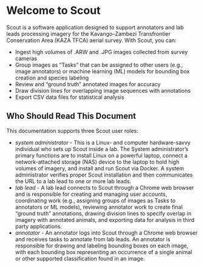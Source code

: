 # Welcome to Scout
Scout is a software application designed to support annotators and lab leads processing imagery for the Kavango–Zambezi Transfrontier Conservation Area (KAZA TFCA) aerial survey. With Scout, you can:
* Ingest high volumes of .ARW and .JPG images collected from survey cameras
* Group images as “Tasks” that can be assigned to other users (e.g., image annotators) or machine learning (ML) models for bounding box creation and species labeling
* Review and “ground truth” annotated images for accuracy
* Draw division lines for overlapping image sequences with annotations
* Export CSV data files for statistical analysis

## Who Should Read This Document
This documentation supports three Scout user roles:
* _system administrator_ - This is a Linux- and computer hardware-savvy individual who sets up Scout inside a lab. The System administrator’s primary functions are to install Linux on a powerful laptop, connect a network-attached storage (NAS) device to the laptop to hold high volumes of imagery, and install and run Scout via Docker. A system administrator verifies proper Scout installation and then communicates the URL to a lab lead to one or more lab leads.
* _lab lead_ - A lab lead connects to Scout through a Chrome web browser and is responsible for creating and managing user accounts, coordinating work (e.g., assigning groups of images as Tasks to annotators or ML models), reviewing annotator work to create final “ground truth” annotations, drawing division lines to specify overlap in imagery with annotated animals, and exporting data for analysis in third party applications.
* _annotator_ - An annotator logs into Scout through a Chrome web browser and receives tasks to annotate from lab leads. An annotator is responsible for drawing and labeling bounding boxes on each image, with each bounding box representing an occurrence of a single animal or other supported classification found in an image.
